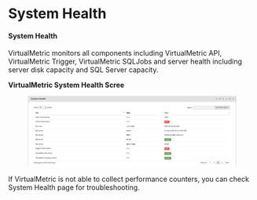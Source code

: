 # System Health

#### System Health

VirtualMetric monitors all components including VirtualMetric API, VirtualMetric Trigger, VirtualMetric SQLJobs and server health including server disk capacity and SQL Server capacity.

**VirtualMetric System Health Scree**

<figure><img src="../../.gitbook/assets/image (784).png" alt=""><figcaption></figcaption></figure>

If VirtualMetric is not able to collect performance counters, you can check System Health page for troubleshooting.
